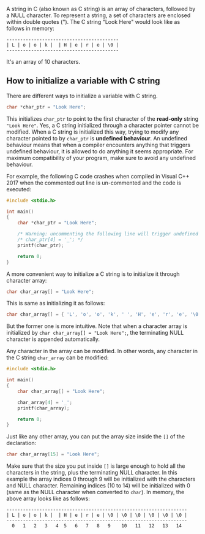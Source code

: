 A string in C (also known as C string) is an array of characters, followed by a NULL character. To represent a string, a set of characters are enclosed within double quotes ("). The C string "Look Here" would look like as follows in memory:

```
-----------------------------------------
| L | o | o | k |  | H | e | r | e | \0 |
-----------------------------------------
```

It's an array of 10 characters.

## How to initialize a variable with C string

There are different ways to initialize a variable with C string.

```C
char *char_ptr = "Look Here";
```

This initializes `char_ptr` to point to the first character of the **read-only** string `"Look Here"`. Yes, a C string initialized through a character pointer cannot be modified. When a C string is initialized this way, trying to modify any character pointed to by `char_ptr` is **undefined behaviour**. An undefined behaviour means that when a compiler encounters anything that triggers undefined behaviour, it is allowed to do anything it seems appropriate. For maximum compatibility of your program, make sure to avoid any undefined behaviour.

For example, the following C code crashes when compiled in Visual C++ 2017 when the commented out line is un-commented and the code is executed:

```C runnable
#include <stdio.h>

int main()
{
	char *char_ptr = "Look Here";

    /* Warning: uncommenting the following line will trigger undefined behaviour */
	/* char_ptr[4] = '_'; */
	printf(char_ptr);

	return 0;
}

```

A more convenient way to initialize a C string is to initialize it through character array:

```C
char char_array[] = "Look Here";
```

This is same as initializing it as follows:

```C
char char_array[] = { 'L', 'o', 'o', 'k', ' ', 'H', 'e', 'r', 'e', '\0' };
```

But the former one is more intuitive. Note that when a character array is initialized by `char char_array[] = "Look Here";`, the terminating NULL character is appended automatically.

Any character in the array can be modified. In other words, any character in the C string `char_array` can be modified:

```C runnable
#include <stdio.h>

int main()
{
	char char_array[] = "Look Here";

	char_array[4] = '_';
	printf(char_array);

	return 0;
}

```

Just like any other array, you can put the array size inside the `[]` of the declaration:

```C
char char_array[15] = "Look Here";
```

Make sure that the size you put inside `[]` is large enough to hold all the characters in the string, plus the terminating NULL character. In this example the array indices 0 through 9 will be initialized with the characters and NULL character. Remaining indices (10 to 14) will be initialized with 0 (same as the NULL character when converted to `char`). In memory, the above array looks like as follows:

```
------------------------------------------------------------------
| L | o | o | k |  | H | e | r | e | \0 | \0 | \0 | \0 | \0 | \0 |
------------------------------------------------------------------
  0   1   2   3   4  5   6   7   8   9    10   11   12   13   14
```


